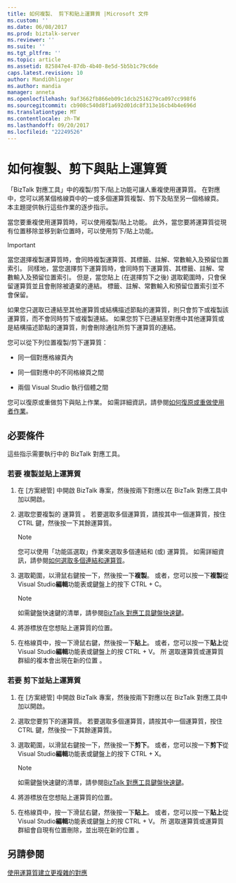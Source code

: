 ```yaml
---
title: 如何複製、 剪下和貼上運算質 |Microsoft 文件
ms.custom: ''
ms.date: 06/08/2017
ms.prod: biztalk-server
ms.reviewer: ''
ms.suite: ''
ms.tgt_pltfrm: ''
ms.topic: article
ms.assetid: 825847e4-87db-4b40-8e5d-5b5b1c79c6de
caps.latest.revision: 10
author: MandiOhlinger
ms.author: mandia
manager: anneta
ms.openlocfilehash: 9af3662fb866eb09c1dcb2516279ca097cc998f6
ms.sourcegitcommit: cb908c540d8f1a692d01dc8f313e16cb4b4e696d
ms.translationtype: MT
ms.contentlocale: zh-TW
ms.lasthandoff: 09/20/2017
ms.locfileid: "22249526"
---
```

# <a name="how-to-copy-cut-and-paste-a-functoid"></a>如何複製、剪下與貼上運算質
「BizTalk 對應工具」中的複製/剪下/貼上功能可讓人重複使用運算質。 在對應中，您可以將某個格線頁中的一或多個運算質複製、剪下及貼至另一個格線頁。 本主題提供執行這些作業的逐步指示。  
  
 當您要重複使用運算質時，可以使用複製/貼上功能。 此外，當您要將運算質從現有位置移除並移到新位置時，可以使用剪下/貼上功能。  
  
> [!IMPORTANT]
>  當您選擇複製運算質時，會同時複製運算質、其標籤、註解、常數輸入及預留位置索引。 同樣地，當您選擇剪下運算質時，會同時剪下運算質、其標籤、註解、常數輸入及預留位置索引。 但是，當您貼上 (在選擇剪下之後) 選取範圍時，只會保留運算質並且會刪除被遺棄的連結。 標籤、註解、常數輸入和預留位置索引並不會保留。  
  
 如果您只選取已連結至其他運算質或結構描述節點的運算質，則只會剪下或複製該運算質，而不會同時剪下或複製連結。 如果您剪下已連結至對應中其他運算質或是結構描述節點的運算質，則會刪除通往所剪下運算質的連結。  
  
 您可以從下列位置複製/剪下運算質：  
  
-   同一個對應格線頁內  
  
-   同一個對應中的不同格線頁之間  
  
-   兩個 Visual Studio 執行個體之間  
  
 您可以復原或重做剪下與貼上作業。 如需詳細資訊，請參閱[如何復原或重做使用者作業](../core/how-to-undo-or-redo-user-operations.md)。  
  
## <a name="prerequisites"></a>必要條件  
 這些指示需要執行中的 BizTalk 對應工具。  
  
### <a name="to-copy-and-paste-a-functoid"></a>若要 複製並貼上運算質  
  
1.  在 [方案總管] 中開啟 BizTalk 專案，然後按兩下對應以在 BizTalk 對應工具中加以開啟。  
  
2.  選取您要複製的 運算質 。 若要選取多個運算質，請按其中一個運算質，按住 CTRL 鍵，然後按一下其餘運算質。  
  
    > [!NOTE]
    >  您可以使用「功能區選取」作業來選取多個連結和 (或) 運算質。 如需詳細資訊，請參閱[如何選取多個連結和運算質](../core/how-to-select-multiple-links-and-functoids.md)。  
  
3.  選取範圍，以滑鼠右鍵按一下，然後按一下**複製**。 或者，您可以按一下**複製**從 Visual Studio**編輯**功能表或鍵盤上的按下 CTRL + C。  
  
    > [!NOTE]
    >  如需鍵盤快速鍵的清單，請參閱[BizTalk 對應工具鍵盤快速鍵](../core/biztalk-mapper-keyboard-shortcuts.md)。  
  
4.  將游標放在您想貼上運算質的位置。  
  
5.  在格線頁中，按一下滑鼠右鍵，然後按一下**貼上**。 或者，您可以按一下**貼上**從 Visual Studio**編輯**功能表或鍵盤上的按 CTRL + V。 所 選取運算質或運算質群組的複本會出現在新的位置 。  
  
### <a name="to-cut-and-paste-a-functoid"></a>若要 剪下並貼上運算質  
  
1.  在 [方案總管] 中開啟 BizTalk 專案，然後按兩下對應以在 BizTalk 對應工具中加以開啟。  
  
2.  選取您要剪下的運算質。 若要選取多個運算質，請按其中一個運算質，按住 CTRL 鍵，然後按一下其餘運算質。  
  
3.  選取範圍，以滑鼠右鍵按一下，然後按一下**剪下**。 或者，您可以按一下**剪下**從 Visual Studio**編輯**功能表或鍵盤上的按下 CTRL + X。  
  
    > [!NOTE]
    >  如需鍵盤快速鍵的清單，請參閱[BizTalk 對應工具鍵盤快速鍵](../core/biztalk-mapper-keyboard-shortcuts.md)。  
  
4.  將游標放在您想貼上運算質的位置。  
  
5.  在格線頁中，按一下滑鼠右鍵，然後按一下**貼上**。 或者，您可以按一下**貼上**從 Visual Studio**編輯**功能表或鍵盤上的按 CTRL + V。 所 選取運算質或運算質群組會自現有位置刪除，並出現在新的位置 。  
  
## <a name="see-also"></a>另請參閱  
 [使用運算質建立更複雜的對應](../core/using-functoids-to-create-more-complex-mappings.md)